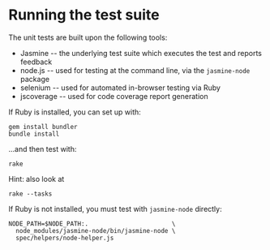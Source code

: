 Running the test suite
=======================

The unit tests are built upon the following tools:

* Jasmine -- the underlying test suite which executes the test and reports feedback
* node.js -- used for testing at the command line, via the `jasmine-node` package
* selenium -- used for automated in-browser testing via Ruby
* jscoverage -- used for code coverage report generation

If Ruby is installed, you can set up with:

    gem install bundler
    bundle install

...and then test with:

    rake
    
Hint: also look at

    rake --tasks

If Ruby is not installed, you must test with `jasmine-node` directly:

    NODE_PATH=$NODE_PATH:.                       \
      node_modules/jasmine-node/bin/jasmine-node \
      spec/helpers/node-helper.js
